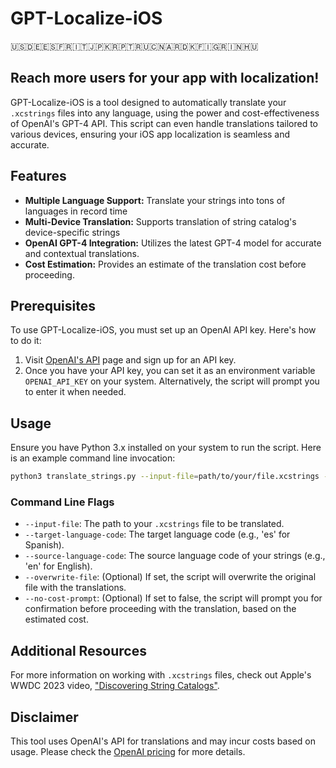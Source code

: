 # GPT-Localize-iOS

🇺🇸🇩🇪🇪🇸🇫🇷🇮🇹🇯🇵🇰🇷🇵🇹🇷🇺🇨🇳🇦🇷🇩🇰🇫🇮🇬🇷🇮🇳🇭🇺

## Reach more users for your app with localization!

GPT-Localize-iOS is a tool designed to automatically translate your `.xcstrings` files into any language, using the power and cost-effectiveness of OpenAI's GPT-4 API. This script can even handle translations tailored to various devices, ensuring your iOS app localization is seamless and accurate.

## Features

- **Multiple Language Support:** Translate your strings into tons of languages in record time
- **Multi-Device Translation:** Supports translation of string catalog's device-specific strings
- **OpenAI GPT-4 Integration:** Utilizes the latest GPT-4 model for accurate and contextual translations.
- **Cost Estimation:** Provides an estimate of the translation cost before proceeding.

## Prerequisites

To use GPT-Localize-iOS, you must set up an OpenAI API key. Here's how to do it:

1. Visit [OpenAI's API](https://openai.com/api/) page and sign up for an API key.
2. Once you have your API key, you can set it as an environment variable `OPENAI_API_KEY` on your system. Alternatively, the script will prompt you to enter it when needed.

## Usage

Ensure you have Python 3.x installed on your system to run the script. Here is an example command line invocation:

```sh
python3 translate_strings.py --input-file=path/to/your/file.xcstrings --target-language-code=es --source-language-code=en
```

### Command Line Flags

- `--input-file`: The path to your `.xcstrings` file to be translated.
- `--target-language-code`: The target language code (e.g., 'es' for Spanish).
- `--source-language-code`: The source language code of your strings (e.g., 'en' for English).
- `--overwrite-file`: (Optional) If set, the script will overwrite the original file with the translations.
- `--no-cost-prompt`: (Optional) If set to false, the script will prompt you for confirmation before proceeding with the translation, based on the estimated cost.

## Additional Resources

For more information on working with `.xcstrings` files, check out Apple's WWDC 2023 video, ["Discovering String Catalogs"](https://developer.apple.com/videos/play/wwdc2023/10155/).

## Disclaimer

This tool uses OpenAI's API for translations and may incur costs based on usage. Please check the [OpenAI pricing](https://openai.com/pricing/) for more details.
